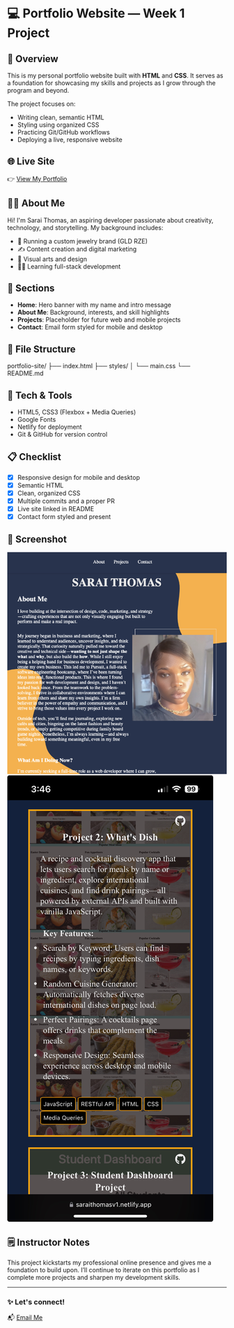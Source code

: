 # 💻 Portfolio Website — Week 1 Project

## 🚀 Overview

This is my personal portfolio website built with **HTML** and **CSS**. It serves as a foundation for showcasing my skills and projects as I grow through the program and beyond.

The project focuses on:
- Writing clean, semantic HTML
- Styling using organized CSS
- Practicing Git/GitHub workflows
- Deploying a live, responsive website

## 🌐 Live Site

👉 [View My Portfolio](https://saraithomasv1.netlify.app)

## 🙋‍♀️ About Me

Hi! I'm Sarai Thomas, an aspiring developer passionate about creativity, technology, and storytelling. My background includes:

- 💎 Running a custom jewelry brand (GLD RZE)
- ✍️ Content creation and digital marketing
- 🎨 Visual arts and design
- 👩‍💻 Learning full-stack development

## 🧩 Sections

- **Home**: Hero banner with my name and intro message
- **About Me**: Background, interests, and skill highlights
- **Projects**: Placeholder for future web and mobile projects
- **Contact**: Email form styled for mobile and desktop

## 📁 File Structure
portfolio-site/
├── index.html
├── styles/
│ └── main.css
└── README.md

## 🧪 Tech & Tools

- HTML5, CSS3 (Flexbox + Media Queries)
- Google Fonts
- Netlify for deployment
- Git & GitHub for version control

## 📋 Checklist

- [x] Responsive design for mobile and desktop
- [x] Semantic HTML
- [x] Clean, organized CSS
- [x] Multiple commits and a proper PR
- [x] Live site linked in README
- [x] Contact form styled and present

## 📸 Screenshot

![Portfolio Screenshot](./images/assets/landingpage.png)
![Mobile Screenshot](./images/assets/mobile-view.jpeg)

## 🗒 Instructor Notes

This project kickstarts my professional online presence and gives me a foundation to build upon. I’ll continue to iterate on this portfolio as I complete more projects and sharpen my development skills.

---

### ✨ Let's connect!

📬 [Email Me](mailto:thomas.a.sarai@gmail.com)


